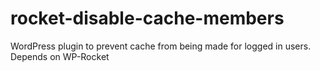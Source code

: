 # rocket-disable-cache-members
WordPress plugin to prevent cache from being made for logged in users. Depends on WP-Rocket
